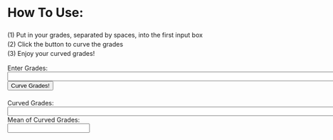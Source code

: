 

<head>
    <style>
        .grade-input-container {
            padding-bottom: 20px;
        }
        .step-by-step {
            line-height: 1.5
        }
    </style>
    <title>Curve Grades</title>
</head>

<body>
<div class="step-by-step">
    <h1>How To Use:</h1>
        <p>
        (1) Put in your grades, separated by spaces, into the first input box <br>
        (2) Click the button to curve the grades <br>
        (3) Enjoy your curved grades!
        </p>
</div>
    
<div class="grade-input-container">
    <label for="Grades">Enter Grades:</label><br>
    <input type="text" id="ungrades" name="grades" size="100"><br>
    <button onclick="SaveCurveGrades()">Curve Grades!</button>
</div>

<div class="curved-input-container">
    <label for="displayValue">Curved Grades:</label><br>
    <input type="text" name="display" size="100" id="displayValue">
</div>

<div class="mean-input-container">
    <label for="displayValue">Mean of Curved Grades:</label><br>
    <input type="text" name="display1" size="20" id=displayValue">
</div>


<script>
function SaveCurveGrades() {
    const gradeslist = [];
    var obgrades = document.getElementsByName('grades')[0].value;
   
    const gradesArray = obgrades.split(' ');
   
    const curvedGrades = gradesArray.map(grade => {
        const numericGrade = parseFloat(grade);
        return Math.round(10 * Math.sqrt(numericGrade));
    });

    const meanCurveGrades = gradesArray.map(grades => {
      const sum = grades.reduce((acc, value) => acc + parseFloat(value), 0);
          const mean = sum / grades.length;
              return mean;
    });
    
    document.getElementsByName('display')[0].value = curvedGrades.join(', ');
    document.getElementsByName('display1')[0].value = meanCurveGrades
}
</script>
</body>

















